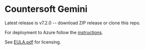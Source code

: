 # Countersoft Gemini

Latest release is v7.2.0 -- download ZIP release or clone this repo.

For deployment to Azure follow the [instructions](Azure.md).

See [EULA.pdf](EULA.pdf) for licensing.
